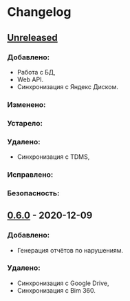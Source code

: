 # Changelog

## [Unreleased]

### Добавлено:
* Работа с БД,
* Web API.
* Синхронизация с Яндекс Диском.

### Изменено:
### Устарело:
### Удалено:
* Синхронизация с TDMS,

### Исправлено:
### Безопасность:

## [0.6.0] - 2020-12-09

### Добавлено:
* Генерация отчётов по нарушениям.

### Удалено:
* Синхронизация с Google Drive,
* Синхронизация с Bim 360.

[Unreleased]: http://virta.briogroup.ru:3000/mrs/document-management/activity/quarterly
[0.6.0]: http://virta.briogroup.ru:3000/mrs/view/releases/tag/0.6.0
